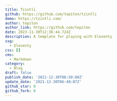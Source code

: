 ```yaml
---
title: Tzintli
github: https://github.com/tepiton/tzintli
demo: https://tzintli.com/
author: tepiton
author_link: https://github.com/tepiton
date: 2023-11-30T12:36:44.724Z
description: A template for playing with Eleventy
ssg:
  - Eleventy
css: []
cms:
  - Markdown
category:
  - Blog
draft: false
publish_date: '2021-12-30T06:50:08Z'
update_date: '2021-12-30T06:48:07Z'
github_star: 0
github_fork: 0
---
```

